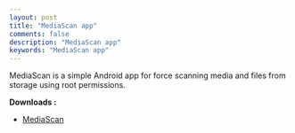 ```yaml
---
layout: post
title: "MediaScan app"
comments: false
description: "MediaScan app"
keywords: "MediaScan app"
---
```


MediaScan is a simple Android app for force scanning media and files from storage using root permissions.

**Downloads :**

 * [MediaScan](https://sourceforge.net/projects/darkjoker360-developements/files/Apps/MediaScan-ROOT.apk/download)
